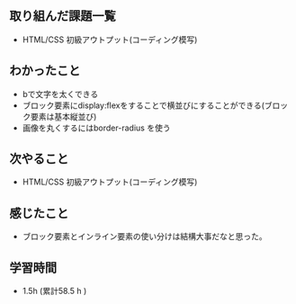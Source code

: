## 取り組んだ課題一覧

- HTML/CSS 初級アウトプット(コーディング模写)

## わかったこと
- bで文字を太くできる
- ブロック要素にdisplay:flexをすることで横並びにすることができる(ブロック要素は基本縦並び)
- 画像を丸くするにはborder-radius を使う

  
## 次やること
- HTML/CSS 初級アウトプット(コーディング模写)

## 感じたこと
-  ブロック要素とインライン要素の使い分けは結構大事だなと思った。

## 学習時間 
- 1.5h (累計58.5 h )

